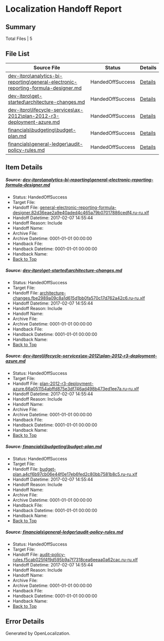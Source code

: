 # <a name='report-top'></a> Localization Handoff Report

## Summary
 Total Files | 5

## File List
 Source File | Status | Details 
 ----------- | ------ | ------- 
 [dev-itpro\analytics-bi-reporting\general-electronic-reporting-formula-designer.md](https://github.com/OpenLocalizationTestOrg/AX-Docs-Sandbox/blob/f9e3913331b8794bc863787c77fa01f8b639a16c/dev-itpro/analytics-bi-reporting/general-electronic-reporting-formula-designer.md) | HandedOffSuccess | [Details](#1e5939028595850e7e995ef31b6f8669263063a1165)
 [dev-itpro\get-started\architecture-changes.md](https://github.com/OpenLocalizationTestOrg/AX-Docs-Sandbox/blob/6460913ac0a706d8da36743e1bf84cd7518972f1/dev-itpro/get-started/architecture-changes.md) | HandedOffSuccess | [Details](#e378192ab96293ee642791fb67586b3bc80d87b81164)
 [dev-itpro\lifecycle-services\ax-2012\plan-2012-r3-deployment-azure.md](https://github.com/OpenLocalizationTestOrg/AX-Docs-Sandbox/blob/f9e3913331b8794bc863787c77fa01f8b639a16c/dev-itpro/lifecycle-services/ax-2012/plan-2012-r3-deployment-azure.md) | HandedOffSuccess | [Details](#41fca6d5cf50571bb8b28548e2f6eb285df524291269)
 [financials\budgeting\budget-plan.md](https://github.com/OpenLocalizationTestOrg/AX-Docs-Sandbox/blob/3aafc8014ba7afe5e33fc0172cbd69830d36b832/financials/budgeting/budget-plan.md) | HandedOffSuccess | [Details](#4cef775eeb22a2d2e6b6666f28079197c972e7e72534)
 [financials\general-ledger\audit-policy-rules.md](https://github.com/OpenLocalizationTestOrg/AX-Docs-Sandbox/blob/b3e8272c3ef506ca9faed319f9cd7a30c8679a6e/financials/general-ledger/audit-policy-rules.md) | HandedOffSuccess | [Details](#48a646150c6d9a1dab43b38077b48e6dea614f9e2761)

## Item Details
##### <a name='1e5939028595850e7e995ef31b6f8669263063a1165'></a> Source: [dev-itpro\analytics-bi-reporting\general-electronic-reporting-formula-designer.md](https://github.com/OpenLocalizationTestOrg/AX-Docs-Sandbox/blob/f9e3913331b8794bc863787c77fa01f8b639a16c/dev-itpro/analytics-bi-reporting/general-electronic-reporting-formula-designer.md)
* Status: HandedOffSuccess
* Target File: 
* Handoff File: [general-electronic-reporting-formula-designer.82d36eae2a9e40aded4c465a79b07017886cedf4.ru-ru.xlf](https://github.com/OpenLocalizationTestOrg/AX-Docs-Sandbox.handoff/blob/115586fe6ca4b4820414d76cadf65d410f6c21a8/ol-handoff/OpenLocalizationTestOrg/AX-Docs-Sandbox.ru-ru/master/basic/general-electronic-reporting-formula-designer.82d36eae2a9e40aded4c465a79b07017886cedf4.ru-ru.xlf)
* Handoff Datetime: 2017-02-07 14:55:44
* Handoff Reason: Include
* Handoff Name: 
* Archive File: 
* Archive Datetime: 0001-01-01 00:00:00
* Handback File: 
* Handback Datetime: 0001-01-01 00:00:00
* Handback Name: 
* [Back to Top](#report-top)

##### <a name='e378192ab96293ee642791fb67586b3bc80d87b81164'></a> Source: [dev-itpro\get-started\architecture-changes.md](https://github.com/OpenLocalizationTestOrg/AX-Docs-Sandbox/blob/6460913ac0a706d8da36743e1bf84cd7518972f1/dev-itpro/get-started/architecture-changes.md)
* Status: HandedOffSuccess
* Target File: 
* Handoff File: [architecture-changes.fbe2989a09c8a1d615d1bb0fa570c17d762a42c6.ru-ru.xlf](https://github.com/OpenLocalizationTestOrg/AX-Docs-Sandbox.handoff/blob/115586fe6ca4b4820414d76cadf65d410f6c21a8/ol-handoff/OpenLocalizationTestOrg/AX-Docs-Sandbox.ru-ru/master/do-not-translate/architecture-changes.fbe2989a09c8a1d615d1bb0fa570c17d762a42c6.ru-ru.xlf)
* Handoff Datetime: 2017-02-07 14:55:44
* Handoff Reason: Include
* Handoff Name: 
* Archive File: 
* Archive Datetime: 0001-01-01 00:00:00
* Handback File: 
* Handback Datetime: 0001-01-01 00:00:00
* Handback Name: 
* [Back to Top](#report-top)

##### <a name='41fca6d5cf50571bb8b28548e2f6eb285df524291269'></a> Source: [dev-itpro\lifecycle-services\ax-2012\plan-2012-r3-deployment-azure.md](https://github.com/OpenLocalizationTestOrg/AX-Docs-Sandbox/blob/f9e3913331b8794bc863787c77fa01f8b639a16c/dev-itpro/lifecycle-services/ax-2012/plan-2012-r3-deployment-azure.md)
* Status: HandedOffSuccess
* Target File: 
* Handoff File: [plan-2012-r3-deployment-azure.66a051154abffd875e3df746ad498b473ed1ee7a.ru-ru.xlf](https://github.com/OpenLocalizationTestOrg/AX-Docs-Sandbox.handoff/blob/115586fe6ca4b4820414d76cadf65d410f6c21a8/ol-handoff/OpenLocalizationTestOrg/AX-Docs-Sandbox.ru-ru/master/do-not-translate/plan-2012-r3-deployment-azure.66a051154abffd875e3df746ad498b473ed1ee7a.ru-ru.xlf)
* Handoff Datetime: 2017-02-07 14:55:44
* Handoff Reason: Include
* Handoff Name: 
* Archive File: 
* Archive Datetime: 0001-01-01 00:00:00
* Handback File: 
* Handback Datetime: 0001-01-01 00:00:00
* Handback Name: 
* [Back to Top](#report-top)

##### <a name='4cef775eeb22a2d2e6b6666f28079197c972e7e72534'></a> Source: [financials\budgeting\budget-plan.md](https://github.com/OpenLocalizationTestOrg/AX-Docs-Sandbox/blob/3aafc8014ba7afe5e33fc0172cbd69830d36b832/financials/budgeting/budget-plan.md)
* Status: HandedOffSuccess
* Target File: 
* Handoff File: [budget-plan.a4cf6b97cb06e44f0e17eb6fed2c80bb7581b8c5.ru-ru.xlf](https://github.com/OpenLocalizationTestOrg/AX-Docs-Sandbox.handoff/blob/115586fe6ca4b4820414d76cadf65d410f6c21a8/ol-handoff/OpenLocalizationTestOrg/AX-Docs-Sandbox.ru-ru/master/basic/budget-plan.a4cf6b97cb06e44f0e17eb6fed2c80bb7581b8c5.ru-ru.xlf)
* Handoff Datetime: 2017-02-07 14:55:44
* Handoff Reason: Include
* Handoff Name: 
* Archive File: 
* Archive Datetime: 0001-01-01 00:00:00
* Handback File: 
* Handback Datetime: 0001-01-01 00:00:00
* Handback Name: 
* [Back to Top](#report-top)

##### <a name='48a646150c6d9a1dab43b38077b48e6dea614f9e2761'></a> Source: [financials\general-ledger\audit-policy-rules.md](https://github.com/OpenLocalizationTestOrg/AX-Docs-Sandbox/blob/b3e8272c3ef506ca9faed319f9cd7a30c8679a6e/financials/general-ledger/audit-policy-rules.md)
* Status: HandedOffSuccess
* Target File: 
* Handoff File: [audit-policy-rules.f5cab025f4f9d595b9a7f7318cea6eeaa0a62cac.ru-ru.xlf](https://github.com/OpenLocalizationTestOrg/AX-Docs-Sandbox.handoff/blob/115586fe6ca4b4820414d76cadf65d410f6c21a8/ol-handoff/OpenLocalizationTestOrg/AX-Docs-Sandbox.ru-ru/master/basic/audit-policy-rules.f5cab025f4f9d595b9a7f7318cea6eeaa0a62cac.ru-ru.xlf)
* Handoff Datetime: 2017-02-07 14:55:44
* Handoff Reason: Include
* Handoff Name: 
* Archive File: 
* Archive Datetime: 0001-01-01 00:00:00
* Handback File: 
* Handback Datetime: 0001-01-01 00:00:00
* Handback Name: 
* [Back to Top](#report-top)


## Error Details

Generated by OpenLocalization.
